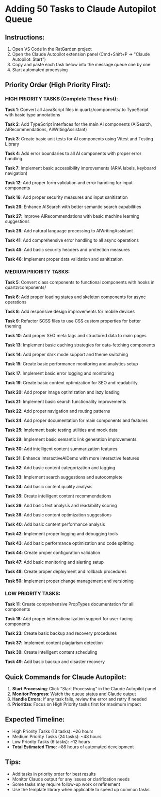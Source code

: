 # Adding 50 Tasks to Claude Autopilot Queue

## Instructions:
1. Open VS Code in the RatGarden project
2. Open the Claude Autopilot extension panel (Cmd+Shift+P → "Claude Autopilot: Start")
3. Copy and paste each task below into the message queue one by one
4. Start automated processing

## Priority Order (High Priority First):

### HIGH PRIORITY TASKS (Complete These First):

**Task 1**: Convert all JavaScript files in quartz/components/ to TypeScript with basic type annotations

**Task 2**: Add TypeScript interfaces for the main AI components (AISearch, AIRecommendations, AIWritingAssistant)

**Task 3**: Create basic unit tests for AI components using Vitest and Testing Library

**Task 4**: Add error boundaries to all AI components with proper error handling

**Task 7**: Implement basic accessibility improvements (ARIA labels, keyboard navigation)

**Task 12**: Add proper form validation and error handling for input components

**Task 16**: Add proper security measures and input sanitization

**Task 26**: Enhance AISearch with better semantic search capabilities

**Task 27**: Improve AIRecommendations with basic machine learning suggestions

**Task 28**: Add natural language processing to AIWritingAssistant

**Task 41**: Add comprehensive error handling to all async operations

**Task 45**: Add basic security headers and protection measures

**Task 46**: Implement proper data validation and sanitization

### MEDIUM PRIORITY TASKS:

**Task 5**: Convert class components to functional components with hooks in quartz/components/

**Task 6**: Add proper loading states and skeleton components for async operations

**Task 8**: Add responsive design improvements for mobile devices

**Task 9**: Refactor SCSS files to use CSS custom properties for better theming

**Task 10**: Add proper SEO meta tags and structured data to main pages

**Task 13**: Implement basic caching strategies for data-fetching components

**Task 14**: Add proper dark mode support and theme switching

**Task 15**: Create basic performance monitoring and analytics setup

**Task 17**: Implement basic error logging and monitoring

**Task 19**: Create basic content optimization for SEO and readability

**Task 20**: Add proper image optimization and lazy loading

**Task 21**: Implement basic search functionality improvements

**Task 22**: Add proper navigation and routing patterns

**Task 24**: Add proper documentation for main components and features

**Task 25**: Implement basic testing utilities and mock data

**Task 29**: Implement basic semantic link generation improvements

**Task 30**: Add intelligent content summarization features

**Task 31**: Enhance InteractiveAIDemo with more interactive features

**Task 32**: Add basic content categorization and tagging

**Task 33**: Implement search suggestions and autocomplete

**Task 34**: Add basic content quality analysis

**Task 35**: Create intelligent content recommendations

**Task 36**: Add basic text analysis and readability scoring

**Task 38**: Add basic content optimization suggestions

**Task 40**: Add basic content performance analysis

**Task 42**: Implement proper logging and debugging tools

**Task 43**: Add basic performance optimization and code splitting

**Task 44**: Create proper configuration validation

**Task 47**: Add basic monitoring and alerting setup

**Task 48**: Create proper deployment and rollback procedures

**Task 50**: Implement proper change management and versioning

### LOW PRIORITY TASKS:

**Task 11**: Create comprehensive PropTypes documentation for all components

**Task 18**: Add proper internationalization support for user-facing components

**Task 23**: Create basic backup and recovery procedures

**Task 37**: Implement content plagiarism detection

**Task 39**: Create intelligent content scheduling

**Task 49**: Add basic backup and disaster recovery

## Quick Commands for Claude Autopilot:

1. **Start Processing**: Click "Start Processing" in the Claude Autopilot panel
2. **Monitor Progress**: Watch the queue status and Claude output
3. **Handle Errors**: If any task fails, review the error and retry if needed
4. **Prioritize**: Focus on High Priority tasks first for maximum impact

## Expected Timeline:
- High Priority Tasks (13 tasks): ~26 hours  
- Medium Priority Tasks (24 tasks): ~48 hours
- Low Priority Tasks (6 tasks): ~12 hours
- **Total Estimated Time**: ~86 hours of automated development

## Tips:
- Add tasks in priority order for best results
- Monitor Claude output for any issues or clarification needs  
- Some tasks may require follow-up work or refinement
- Use the template library when applicable to speed up common tasks